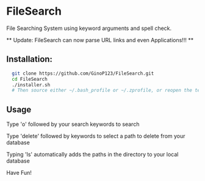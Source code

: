 # FileSearch
File Searching System using keyword arguments and spell check.

** Update: FileSearch can now parse URL links and even Applications!!! **

## Installation:
```bash
  git clone https://github.com/GinoP123/FileSearch.git
  cd FileSearch
  ./installer.sh
  # Then source either ~/.bash_profile or ~/.zprofile, or reopen the terminal window
```

## Usage
  Type 'o' followed by your search keywords to search
  
  Type 'delete' followed by keywords to select a path to delete from your database
  
  Typing 'ls' automatically adds the paths in the directory to your local database

Have Fun!
